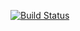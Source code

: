 [![Build Status](https://travis-ci.org/bmdoil/code-bites.svg?branch=master)](https://travis-ci.org/bmdoil/code-bites)